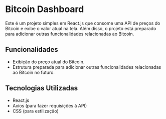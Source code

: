 # Bitcoin Dashboard

Este é um projeto simples em React.js que consome uma API de preços do Bitcoin e exibe o valor atual na tela. Além disso, o projeto está preparado para adicionar outras funcionalidades relacionadas ao Bitcoin.

## Funcionalidades

- Exibição do preço atual do Bitcoin.
- Estrutura preparada para adicionar outras funcionalidades relacionadas ao Bitcoin no futuro.

## Tecnologias Utilizadas

- React.js
- Axios (para fazer requisições à API)
- CSS (para estilização)

